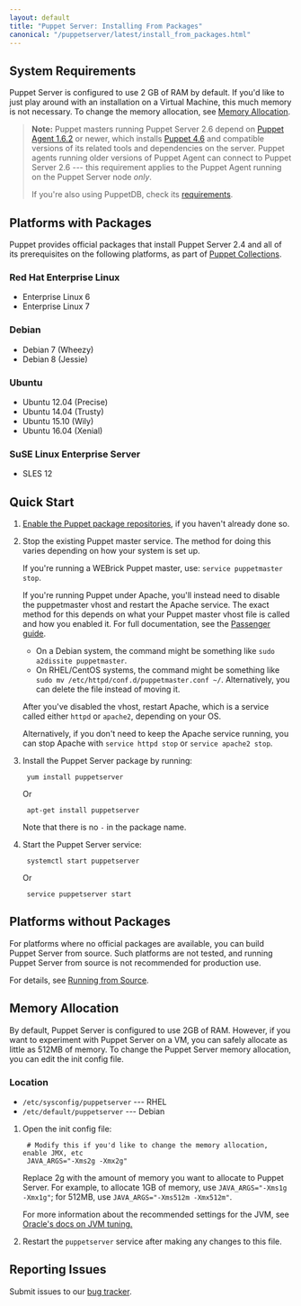 ```yaml
---
layout: default
title: "Puppet Server: Installing From Packages"
canonical: "/puppetserver/latest/install_from_packages.html"
---
```


[repodocs]: https://docs.puppet.com/puppet/latest/reference/puppet_collections.html
[passengerguide]: https://docs.puppet.com/guides/passenger.html

## System Requirements

Puppet Server is configured to use 2 GB of RAM by default. If you'd like to just play around with an installation on a Virtual Machine, this much memory is not necessary. To change the memory allocation, see [Memory Allocation](#memory-allocation).

> **Note:** Puppet masters running Puppet Server 2.6 depend on [Puppet Agent 1.6.2](https://docs.puppet.com/puppet/4.6/reference/about_agent.html) or newer, which installs [Puppet 4.6](https://docs.puppet.com/puppet/4.6/) and compatible versions of its related tools and dependencies on the server. Puppet agents running older versions of Puppet Agent can connect to Puppet Server 2.6 --- this requirement applies to the Puppet Agent running on the Puppet Server node *only*.
>
> If you're also using PuppetDB, check its [requirements](https://docs.puppet.com/puppetdb/latest/#system-requirements).

## Platforms with Packages

Puppet provides official packages that install Puppet Server 2.4 and all of its prerequisites on the following platforms, as part of [Puppet Collections][repodocs].

### Red Hat Enterprise Linux

-   Enterprise Linux 6
-   Enterprise Linux 7

### Debian

-   Debian 7 (Wheezy)
-   Debian 8 (Jessie)

### Ubuntu

-   Ubuntu 12.04 (Precise)
-   Ubuntu 14.04 (Trusty)
-   Ubuntu 15.10 (Wily)
-   Ubuntu 16.04 (Xenial)

### SuSE Linux Enterprise Server

-   SLES 12

## Quick Start

1. [Enable the Puppet package repositories][repodocs], if you haven't already done so.
2. Stop the existing Puppet master service. The method for doing this varies depending on how your system is set up.

    If you're running a WEBrick Puppet master, use: `service puppetmaster stop`.

    If you're running Puppet under Apache, you'll instead need to disable the puppetmaster vhost and restart the Apache service. The exact method for this depends on what your Puppet master vhost file is called and how you enabled it. For full documentation, see the [Passenger guide][passengerguide].

    * On a Debian system, the command might be something like `sudo a2dissite puppetmaster`.
    * On RHEL/CentOS systems, the command might be something like `sudo mv /etc/httpd/conf.d/puppetmaster.conf ~/`. Alternatively, you can delete the file instead of moving it.

    After you've disabled the vhost, restart Apache, which is a service called either `httpd` or `apache2`, depending on your OS.

    Alternatively, if you don't need to keep the Apache service running, you can stop Apache with `service httpd stop` or `service apache2 stop`.

3. Install the Puppet Server package by running:

        yum install puppetserver

    Or

        apt-get install puppetserver

    Note that there is no `-` in the package name.

4. Start the Puppet Server service:

        systemctl start puppetserver

    Or

        service puppetserver start

## Platforms without Packages

For platforms where no official packages are available, you can build Puppet Server from source. Such platforms are not tested, and running Puppet Server from source is not recommended for production use.

For details, see [Running from Source](./dev_running_from_source.markdown).

## Memory Allocation

By default, Puppet Server is configured to use 2GB of RAM. However, if you want to experiment with Puppet Server on a VM, you can safely allocate as little as 512MB of memory. To change the Puppet Server memory allocation, you can edit the init config file.

### Location

* `/etc/sysconfig/puppetserver` --- RHEL
* `/etc/default/puppetserver` --- Debian

1. Open the init config file:

        # Modify this if you'd like to change the memory allocation, enable JMX, etc
        JAVA_ARGS="-Xms2g -Xmx2g"

    Replace 2g with the amount of memory you want to allocate to Puppet Server. For example, to allocate 1GB of memory, use `JAVA_ARGS="-Xms1g -Xmx1g"`; for 512MB, use `JAVA_ARGS="-Xms512m -Xmx512m"`.

    For more information about the recommended settings for the JVM, see [Oracle's docs on JVM tuning.](http://docs.oracle.com/cd/E15523_01/web.1111/e13814/jvm_tuning.htm)

2. Restart the `puppetserver` service after making any changes to this file.

## Reporting Issues

Submit issues to our [bug tracker](https://tickets.puppet.com/browse/SERVER).
